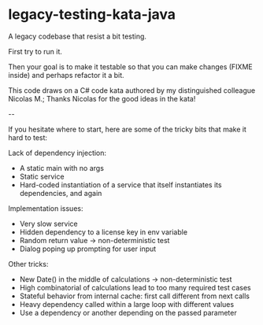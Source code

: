 legacy-testing-kata-java
========================

A legacy codebase that resist a bit testing.

First try to run it. 

Then your goal is to make it testable so that you can make changes (FIXME inside) and perhaps refactor it a bit.

This code draws on a C# code kata authored by my distinguished colleague Nicolas M.; Thanks Nicolas for the good ideas in the kata!

--

If you hesitate where to start, here are some of the tricky bits that make it hard to test:

Lack of dependency injection:
- A static main with no args
- Static service
- Hard-coded instantiation of a service that itself instantiates its dependencies, and again

Implementation issues:
- Very slow service
- Hidden dependency to a license key in env variable
- Random return value -> non-deterministic test
- Dialog poping up prompting for user input

Other tricks:
- New Date() in the middle of calculations -> non-deterministic test
- High combinatorial of calculations lead to too many required test cases
- Stateful behavior from internal cache: first call different from next calls
- Heavy dependency called within a large loop with different values
- Use a dependency or another depending on the passed parameter
